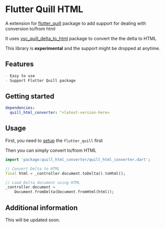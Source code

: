 # Flutter Quill HTML
A extension for [flutter_quill](https://pub.dev/packages/flutter_quill) package to add support for dealing with conversion to/from html

It uses [vsc_quill_delta_to_html](https://pub.dev/packages/vsc_quill_delta_to_html) package to convert the the delta to HTML

This library is **experimental** and the support might be dropped at anytime.

## Features

```markdown
- Easy to use
- Support Flutter Quill package
```

## Getting started

```yaml
dependencies:
  quill_html_converter: ^<latest-version-here>
```

## Usage

First, you need to [setup](../README.md#usage) the `flutter_quill` first

Then you can simply convert to/from HTML

```dart
import 'package:quill_html_converter/quill_html_converter.dart';

// Convert Delta to HTML
final html = _controller.document.toDelta().toHtml();

// Load Delta document using HTML
_controller.document =
    Document.fromDelta(Document.fromHtml(html));
```

## Additional information

This will be updated soon.
